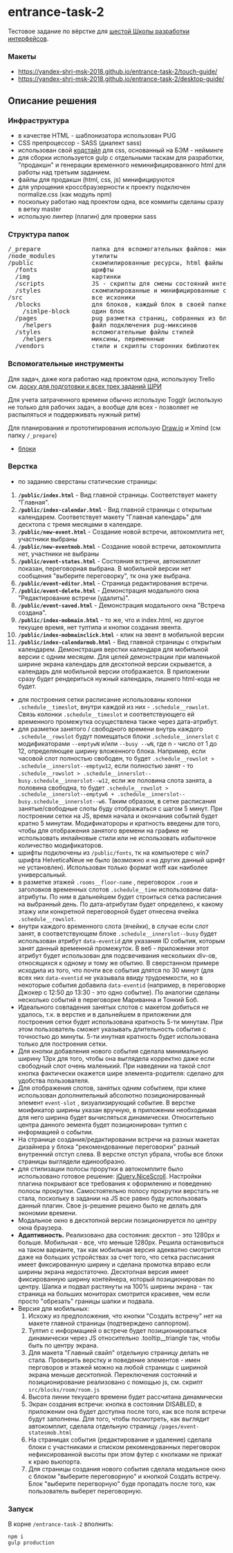# entrance-task-2
Тестовое задание по вёрстке для [шестой Школы разработки интерфейсов](https://academy.yandex.ru/events/frontend/shri_msk-2018/register/).

### Макеты
* https://yandex-shri-msk-2018.github.io/entrance-task-2/touch-guide/
* https://yandex-shri-msk-2018.github.io/entrance-task-2/desktop-guide/

## Описание решения

### Инфраструктура
* в качестве HTML - шаблонизатора использован PUG
* CSS препроцессор - SASS (диалект sass)
* использован свой [кодстайл](http://tgnc.ru/css-%D0%BA%D0%BE%D0%B4%D1%81%D1%82%D0%B0%D0%B9%D0%BB/) для css, основанный на БЭМ - нейминге
* для сборки используется gulp с отдельными таскам для разработки, "продакшн" и генерации временного неминифицированного html для работы над третьим заданием.
* файлы для продакшн (html, css, js) минифицируются
* для упрощения кроссбраузерности к проекту подключен normalize.css (как модуль npm)
* поскольку работаю над проектом одна, все коммиты сделаны сразу в ветку master
* использую линтер (плагин) для проверки sass

### Структура папок
<pre>
/_prepare              папка для вспомогательных файлов: макеты, схема блоков и прочее
/node_modules          утилиты
/public                скомпилированные ресурсы, html файлы лежат в корне
  /fonts               шрифты
  /img                 картинки
  /scripts             JS - скрипты для смены состояний интерфейса
  /styles              скомпилированные и минифицированные стили
/src                   все исхоники
  /blocks              для блоков, каждый блок в своей папке
    /simlpe-block      один блок
  /pages               pug разметка страниц, собранных из блоков
    /helpers           файл подключения pug-миксинов
  /styles              вспомогательные файлы стилей
    /helpers           миксины, переменнные
  /vendors             стили и скрипты сторонних библиотек
</pre>

### Вспомогательные инструменты

Для задач, даже кога работаю над проектом одна, используюу Trello см. [доску для подготовки к всех трех заданий ШРИ](https://trello.com/b/H0OuhODB/%D0%BF%D0%BE%D0%B4%D0%B3%D0%BE%D1%82%D0%BE%D0%B2%D0%BA%D0%B0-%D0%BA-%D1%88%D1%80%D0%B8-2018-%D0%BC%D0%BE%D1%81%D0%BA%D0%B2%D0%B0)

Для учета затраченного времени обычно использую Togglr (использую не только для рабочих задач, а вообще для всех - позволяет не распыляться и поддерживать нужный ритм)

Для планирования и прототипирования использую [Draw.io](https://www.draw.io/) и Xmind (см папку ```/_prepare```)

* [блоки](https://github.com/2gnc/entrance-task-2/blob/master/_prepare/bem.xmind)

### Верстка
  * по заданию сверстаны статические страницы: 
  1. **```/public/index.html```** - Вид главной страницы. Соответствует макету "Главная".
  2. **```/public/index-calendar.html```** - Вид главной страницы с открытым календарем. Соответствует макету "Главная календарь" для десктопа с тремя месяцами в календаре.
  3. **```/public/new-event.html```** - Создание новой встречи, автокомплита нет, участники выбраны
  4. **```/public/new-eventmob.html```** - Создание новой встречи, автокомплита нет, участники не выбраны
  4. **```/public/event-states.html```** - Состояния встречи, автокомплит показан, переговорная выбрана. В мобильной
  версии нет сообщения "выберите переговорку", тк она уже выбрана.
  5. **```/public/event-editor.html```**  - Страница редактирования встречи.
  6. **```/public/event-delete.html```** - Демонстрация модального окна "Редактирование встречи (удалить)".
  7. **```/public/event-saved.html```** - Демонстрация модального окна "Встреча создана".
  8. **```/public/index-mobmain.html```** - то же, что и index.html, но другое текущее время, нет тултипа и кнопки создания эвента.
  9. **```/public/index-mobmainclick.html```** - клик на эвент в мобильной версии
  10. **```/public/index-calendarmob.html```** - Вид главной страницы с открытым календарем. Демонстрация верстки календаря для мобильной версии с одним месяцем. Для целей демонстрации при маленькой ширине экрана календарь для десктопной версии скрывается, а календарь для мобильной версии отображается. В приложении сразу будет рендериться нужный календарь, лишнего html-кода не будет. 

* для построения сетки расписание использованы колонки ```.schedule__timeslot```, внутри каждой из них - ```.schedule__rowslot```. 
Связь колонки ```.schedule__timeslot``` и соответствующего ей временного промежутка осуществлена также через дата-атрибут.
* для разметки занятого / свободного времени внутрь каждого ```.schedule__rowslot``` будут помещаться блоки ```.schedule__innerslot``` 
с модификаторами ```--emptywN``` и/или ```--busy --wN```, где n - число от 1 до 12, определяющее ширину вложенного блока. Например, если часовой 
слот полностью свободен, то будет ```.schedule__rowslot > .schedule__innerslot--emptyw12```, если полностью занят - то ```.schedule__rowslot > .schedule__innerslot--busy.schedule__innerslot--w12```,
если же половина слота занята, а половина свободна, то будет ```.schedule__rowslot > .schedule__innerslot--emptyw6 + .schedule__innerslot--busy.schedule__innerslot--w6```. Таким образом, 
в сетке расписания занятые/свободные слоты буду отображаться с шагом 5 минут. При построении сетки на JS, время начала и окончания событий будет кратно 5 минутам.
Модификатороры и кратность введены для того, чтобы для отображения занятого времени на графике не использовать инлайновые стили или не использовать избыточное количество модификаторов.
* шрифты подключены из ```/public/fonts```, тк на компьютере с win7 шрифта HelveticaNeue не было (возможно и на других данный шрифт не установлен). Использован только формат woff как наиболее универсальный.
* в разметке этажей ```.rooms__floor-name``` , переговорок ```.room``` и заголовков временных слотов ```.schedule__time``` использованы data-атрибуты. По ним в дальнейшем будет строиться сетка расписания на выбранный день. По дата-атрибутам будет определено, к какому этажу или конкретной переговорной будет отнесена ячейка ```.schedule__rowslot```. 
* внутри каждого временного слота (ячейки), в случае если слот занят, в соответствующем блоке ``` .schedule__innerslot--busy ``` будет использован атрибут ``` data-eventid ``` для указания ID события, которым занят данный временной промежуток. В веб - приложении этот атрибут будет использован для подсвечивания нескольких div-ов, относящихся к одному и тому же обытию. 
В сверстанном примере исходила из того, что почти все события длятся по 30 минут (для всех них ```data-eventid``` не указывала ввиду трудоемкости, но в некоторые события добавила ``` data-eventid ``` (например, в переговорке 
Джокер с 12:50 до 13:30 - это одно событие). По аналогии сделаны несколько событий в переговорке Мариванна и Тонкий Боб.
* Идеального совпадения занятых слотов с макетом добиться не удалось, т.к. в верстке и в дальнейшем в приложении для построения сетки будет использована кратность 5-ти минутам. 
При этом пользователь сможет указывать длительность события с точностью до минуты. 5-ти инутная кратность будет использована только для построения сетки.
* Для кнопки добавления нового события сделала минимальную ширину 13px для того, чтобы она выглядела корректно даже если свободный слот очень маленький. 
При наведении на такой слот кнопка фактически окажется шире элемента-родителя: сделано для удобства пользователя.
* Для отображения слотов, занятых одним событием, при клике использован дополнительный абсолютно позиционированный элемент ```event-slot``` , визуализирующий событие. В верстке моификатор ширины указан вручную, 
в приложении необходимая для него ширина будет вычисляться динамически. Относительно центра данного эемента будет позиционирован тултип с информацией о событии.
* На странице создания/редактировании встречи на разных макетах дизайнера у блока "рекомендованные переговорки" разный внутренний отступ слева. В верстке 
отступ убрала, чтобы все блоки страницы выглядели единообразно.
* для стилизации полосы прорутки в автокомплите было использовано готовое решение: [jQuery.NiceScroll](https://github.com/inuyaksa/jquery.nicescroll/blob/master/README.md). Настройки плагина покрывают 
все требования к оформлению и поведению полосы прокрутки. Самостоятельно полосу прокрутки верстать не стала, 
поскольку в задании на JS все равно буду использовать данный плагин. Свое js-решение решено было не делать
для экономии времени. 
* Модальное окно в десктопной версии позиционируется по центру окна браузера.
* **Адаптивность.** Реализовано два состояния: десктоп - это 1280px и больше. Мобильная - все, что меньше 1280px. Решила остановиться на таком варианте, так как мобильная версия адекватно смотрится даже на больших устройствах за счет того, что сетка расписания имеет фиксированную ширину и сделана промотка вправо если ширины экрана недостаточно. Десктопная версия имеет фиксированную ширину контейнера, который позиционирован по центру. Шапка и подвал растянуты на 100% ширины экрана - так страница на больших мониторах смотрится красивее, чем если просто "обрезать" границы шапки и подвала.
* Версия для мобильных: 
    1. Исхожу из предположения, что кнопки "Создать встречу" нет на макете главной страницы (подтверждено саппортом).
    2. Тултип с информацией о встрече будет позиционироваться динамически через JS относительно .tooltip__triangle так, 
    чтобы быть по центру экрана.
    3. Для макета "Главный свайп" отдельную страницу делать не стала. Проверить верстку и поведение элементов - имен перговоров и этажей
    можно на любой страницы с шириной экрана меньше десктопной. Переключения состояний и позиционирование реализовано с 
    помощью js, см. скрипт ```src/blocks/room/room.js```
    4. Высота линии текущего времени будет рассчитана динамически
    5. Экран создания встречи: кнопка в состоянии DISABLED, в приложении она будет доступна после 
    того, как все поля встречи будут заполнены. Для того, чтобы посмотреть, как выглядит автокомплит,
    сделала отдельную страницу ```/pages/event-statesmob.html```
    6. На страницах события (редактирование и удаление) сделала блоки с участниками и списком рекомендованных переговорок нефиксированной высоты
    при этом футер с кнопками не прижат к краю вьюпорта. 
    7. Для страницы создания нового события сделала модальное окно с блоком "выберите переговорную" 
    и кнопкой Создать встречу. Блок "выберите перегворную" буде пропадать после того, как пользователь 
    выберет переговорную. 
    
    
    
    
### Запуск

В корне ```/entrance-task-2``` вполнить: 

```
npm i
gulp production

```
